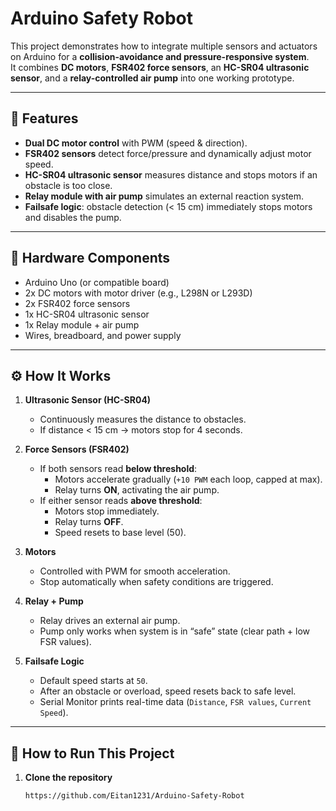 # Arduino Safety Robot

This project demonstrates how to integrate multiple sensors and actuators on Arduino for a **collision-avoidance and pressure-responsive system**.  
It combines **DC motors**, **FSR402 force sensors**, an **HC-SR04 ultrasonic sensor**, and a **relay-controlled air pump** into one working prototype.

---

## 🔧 Features
- **Dual DC motor control** with PWM (speed & direction).
- **FSR402 sensors** detect force/pressure and dynamically adjust motor speed.
- **HC-SR04 ultrasonic sensor** measures distance and stops motors if an obstacle is too close.
- **Relay module with air pump** simulates an external reaction system.
- **Failsafe logic**: obstacle detection (< 15 cm) immediately stops motors and disables the pump.

---

## 📂 Hardware Components
- Arduino Uno (or compatible board)
- 2x DC motors with motor driver (e.g., L298N or L293D)
- 2x FSR402 force sensors
- 1x HC-SR04 ultrasonic sensor
- 1x Relay module + air pump
- Wires, breadboard, and power supply

---

## ⚙️ How It Works
1. **Ultrasonic Sensor (HC-SR04)**  
   - Continuously measures the distance to obstacles.  
   - If distance < 15 cm → motors stop for 4 seconds.  

2. **Force Sensors (FSR402)**  
   - If both sensors read **below threshold**:  
     - Motors accelerate gradually (`+10 PWM` each loop, capped at max).  
     - Relay turns **ON**, activating the air pump.  
   - If either sensor reads **above threshold**:  
     - Motors stop immediately.  
     - Relay turns **OFF**.  
     - Speed resets to base level (50).  

3. **Motors**  
   - Controlled with PWM for smooth acceleration.  
   - Stop automatically when safety conditions are triggered.  

4. **Relay + Pump**  
   - Relay drives an external air pump.  
   - Pump only works when system is in “safe” state (clear path + low FSR values).  

5. **Failsafe Logic**  
   - Default speed starts at `50`.  
   - After an obstacle or overload, speed resets back to safe level.  
   - Serial Monitor prints real-time data (`Distance`, `FSR values`, `Current Speed`).  

---

## 🚀 How to Run This Project

1. **Clone the repository**  
   ```bash
   https://github.com/Eitan1231/Arduino-Safety-Robot
